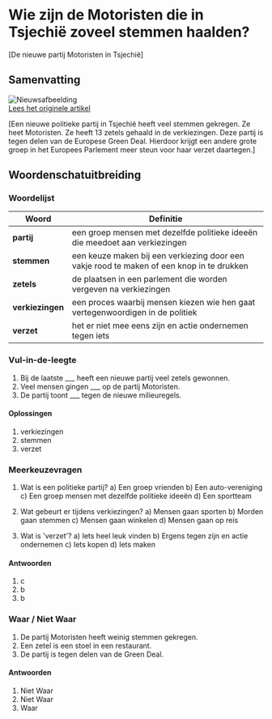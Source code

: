 # Wie zijn de Motoristen die in Tsjechië zoveel stemmen haalden?

[De nieuwe partij Motoristen in Tsjechië]

## Samenvatting

![Nieuwsafbeelding](https://prod-img.standaard.be/public/nieuws/yveixo-belgaimage-123709319.jpg/alternates/BASE_SIXTEEN_NINE/Belgaimage-123709319.jpg)   
[Lees het originele artikel](https://www.standaard.be/buitenland/wie-zijn-de-motoristen-die-in-tsjechie-zoveel-stemmen-haalden/95190247.html)

[Een nieuwe politieke partij in Tsjechië heeft veel stemmen gekregen. Ze heet Motoristen. Ze heeft 13 zetels gehaald in de verkiezingen. Deze partij is tegen delen van de Europese Green Deal. Hierdoor krijgt een andere grote groep in het Europees Parlement meer steun voor haar verzet daartegen.]

## Woordenschatuitbreiding

### Woordelijst

| Woord | Definitie |
|-------|-----------|
| **partij** | een groep mensen met dezelfde politieke ideeën die meedoet aan verkiezingen |
| **stemmen** | een keuze maken bij een verkiezing door een vakje rood te maken of een knop in te drukken |
| **zetels** | de plaatsen in een parlement die worden vergeven na verkiezingen |
| **verkiezingen** | een proces waarbij mensen kiezen wie hen gaat vertegenwoordigen in de politiek |
| **verzet** | het er niet mee eens zijn en actie ondernemen tegen iets |

### Vul-in-de-leegte
1. Bij de laatste ___ heeft een nieuwe partij veel zetels gewonnen.
2. Veel mensen gingen ___ op de partij Motoristen.
3. De partij toont ___ tegen de nieuwe milieuregels.

#### Oplossingen
1. verkiezingen
2. stemmen
3. verzet

### Meerkeuzevragen
1. Wat is een politieke partij?
   a) Een groep vrienden
   b) Een auto-vereniging
   c) Een groep mensen met dezelfde politieke ideeën
   d) Een sportteam

2. Wat gebeurt er tijdens verkiezingen?
   a) Mensen gaan sporten
   b) Morden gaan stemmen
   c) Mensen gaan winkelen
   d) Mensen gaan op reis

3. Wat is 'verzet'?
   a) Iets heel leuk vinden
   b) Ergens tegen zijn en actie ondernemen
   c) Iets kopen
   d) Iets maken

#### Antwoorden
1. c
2. b
3. b

### Waar / Niet Waar
1. De partij Motoristen heeft weinig stemmen gekregen.
2. Een zetel is een stoel in een restaurant.
3. De partij is tegen delen van de Green Deal.

#### Antwoorden
1. Niet Waar
2. Niet Waar
3. Waar
